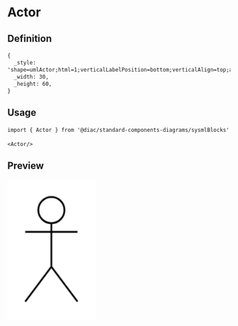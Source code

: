 # Actor

## Definition

```
{
  _style: 'shape=umlActor;html=1;verticalLabelPosition=bottom;verticalAlign=top;align=center;',
  _width: 30,
  _height: 60,
}
```

## Usage

```
import { Actor } from '@diac/standard-components-diagrams/sysmlBlocks'

<Actor/>
```

## Preview

<img src="./actor.png" width="200"/>
